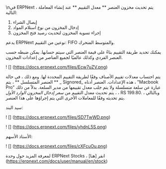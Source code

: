 \nفي ERPNext ، يتم تحديث مخزون العنصر ** معدل التقييم ** عند إنشاء المعاملة التالية:

1. إيصال الشراء
2. إدخال المخزون من نوع استلام المواد
3. إجراء تسوية المخزون لتحديث رصيد فتح المخزون

يدعم ERPNext نوعين من التقييم: FIFO والمتوسط ​​المتحرك.

يمكنك تحديد طريقة التقييم بناءً على قيمة العنصر التي سيتم حسابها. يمكن ضبطه حسب العنصر الفردي وكذلك عالميًا لجميع العناصر من إعدادات المخزون.

! [] (https://docs.erpnext.com/files/Ecw7uZV.png)

يتم احتساب معدلات تقييم الأصناف وفقًا لطريقة التقييم المحددة لها. ومع ذلك ، في حالة ** العنصر المتسلسل ** ، يتم _ Signored_ هذه الإعدادات. العنصر أدناه ، "Macbook Pro" عبارة عن سلعة متسلسلة ولا يتم جلب معدل تقييمها من مدير السلعة. بدلاً من ذلك ، يتم تحديث معدل التقييم من _سعر إدخال المخزون الوارد الأول_ ، RS 199.80. وبالتالي ، يتم تحديثه وفقًا للمعاملات الأخرى التي يتم إجراؤها على هذا العنصر.

سيد البند:

! [] (https://docs.erpnext.com/files/SD7TwWD.png)

! [] (https://docs.erpnext.com/files/yhdnL5S.png)

الأستاذ الأسهم:

! [] (https://docs.erpnext.com/files/cXFcuOu.png)

لمعرفة المزيد حول وحدة ERPNext Stocks ، انقر [هنا] (https://erpnext.com/docs/user/manual/en/stock)